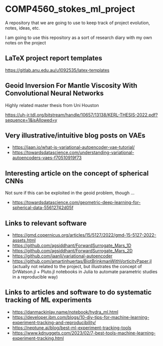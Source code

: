 # COMP4560_stokes_ml_project
A repository that we are going to use to keep track of project evolution, notes, ideas, etc.

I am going to use this repository as a sort of research diary with my own notes on the project

## LaTeX project report templates

https://gitlab.anu.edu.au/u1092535/latex-templates

## Geoid Inversion For Mantle Viscosity With Convolutional Neural Networks

Highly related master thesis from Uni Houston

https://uh-ir.tdl.org/bitstream/handle/10657/13138/KERL-THESIS-2022.pdf?sequence=1&isAllowed=y

## Very illustrative/intuitive blog posts on VAEs

* https://jaan.io/what-is-variational-autoencoder-vae-tutorial/
* https://towardsdatascience.com/understanding-variational-autoencoders-vaes-f70510919f73

## Interesting article on the concept of spherical CNNs 

Not sure if this can be exploited in the geoid problem, though ...

* https://towardsdatascience.com/geometric-deep-learning-for-spherical-data-55612742d05f

## Links to relevant software

* https://gmd.copernicus.org/articles/15/5127/2022/gmd-15-5127-2022-assets.html
* https://github.com/agsiddhant/ForwardSurrogate_Mars_1D
* https://github.com/agsiddhant/ForwardSurrogate_Mars_2D
* https://github.com/jaanli/variational-autoencoder
* https://github.com/amartinhuertas/BiotBrinkmanWithVorticityPaper.jl (actually not related  to the project, but illustrates the concept of DrWatson.jl + Pluto.jl notebooks in Julia to automate parametric studies in a reproducible way)

## Links to articles and software to do systematic tracking of ML experiments

* https://danmackinlay.name/notebook/hydra_ml.html
* https://developer.ibm.com/blogs/10-diy-tips-for-machine-learning-experiment-tracking-and-reproducibility/
* https://neptune.ai/blog/best-ml-experiment-tracking-tools
* https://www.kdnuggets.com/2023/02/7-best-tools-machine-learning-experiment-tracking.html

